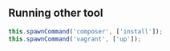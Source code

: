 ## Running other tool

```javascript
this.spawnCommand('composer', ['install']);
this.spawnCommand('vagrant', ['up']);
```
